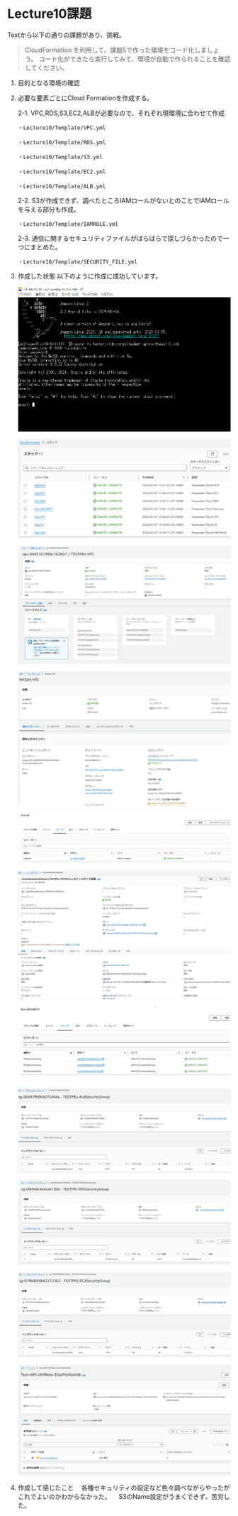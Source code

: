 # Lecture10課題

Textから以下の通りの課題があり、挑戦。

>CloudFormation を利用して、課題5で作った環境をコード化しましょう。
>コード化ができたら実行してみて、環境が自動で作られることを確認してください。

1. 目的となる環境の確認



2. 必要な要素ごとにCloud Formationを作成する。

   2-1. VPC,RDS,S3,EC2,ALBが必要なので、それぞれ現環境に合わせて作成

       ・Lecture10/Template/VPC.yml
   
       ・Lecture10/Template/RDS.yml
   
       ・Lecture10/Template/S3.yml
   
       ・Lecture10/Template/EC2.yml

       ・Lecture10/Template/ALB.yml
   
   2-2. S3が作成できず、調べたところIAMロールがないとのことでIAMロールを与える部分も作成。
  
       ・Lecture10/Template/IAMROLE.yml

   2-3. 通信に関するセキュリティファイルがばらばらで探しづらかったので一つにまとめた。
 
       ・Lecture10/Template/SECURITY_FILE.yml

3. 作成した状態
以下のように作成に成功しています。

   ![ENV](./PICTURE/EC2-RDS接続.PNG)

   ![ENV](./PICTURE/STACK.PNG)

   ![ENV](./PICTURE/VPC.PNG)

   ![ENV](./PICTURE/RDS.PNG)

   ![ENV](./PICTURE/S3_bucket.PNG)

   ![ENV](./PICTURE/EC2.PNG)

   ![ENV](./PICTURE/SECURITYGROUP.PNG)

   ![ENV](./PICTURE/SecurityGroup-ALB.PNG)

   ![ENV](./PICTURE/SecurityGroup-RDS.PNG)

   ![ENV](./PICTURE/SecurityGroup-EC2.PNG)

   ![ENV](./PICTURE/IAM_ROLE.PNG)

 4. 作成して感じたこと
   　各種セキュリティの設定など色々調べながらやったがこれでよいのかわからなかった。
   　S3のName設定がうまくできず、苦労した。
